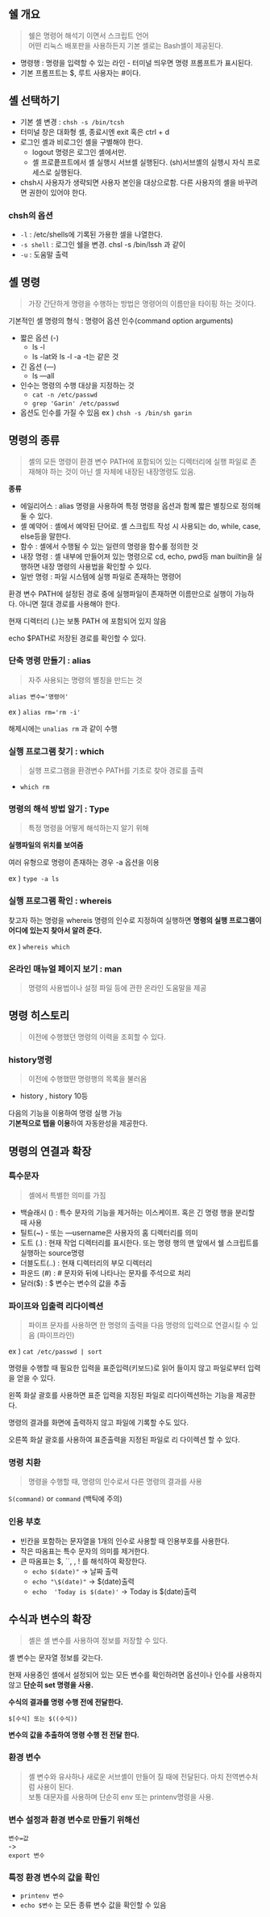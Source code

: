 ## 쉘 개요

>쉘은 명령어 해석기 이면서 스크립트 언어   
어떤 리눅스 배포판을 사용하든지 기본 셸로는 Bash셸이 제공된다.

- 명령행 : 명령을 입력할 수 있는 라인 - 터미널 띄우면 명령 프롬프트가 표시된다.
- 기본 프롬프트는 $, 루트 사용자는 #이다.

## 셸 선택하기

- 기본 셸 변경 : `chsh -s /bin/tcsh`
- 터미널 창은 대화형 셸, 종료시엔 exit 혹은 ctrl + d
- 로그인 셸과 비로그인 셸을 구별해야 한다.
    - logout 명령은 로그인 셸에서만.
    - 셸 프로픝프트에서 셸 실행시 서브셸 실행된다. (sh)서브셸의 실행시 자식 프로세스로 실행된다.
- chsh시 사용자가 생략되면 사용자 본인을 대상으로함. 다른 사용자의 셸을 바꾸려면 권한이 있어야 한다.

### chsh의 옵션

- `-l`  : /etc/shells에 기록된 가용한 셀을 나열한다.
- `-s shell`  : 로그인 쉘을 변경. chsl -s /bin/lssh 과 같이
- `-u`  : 도움말 출력

## 셸 명령

>가장 간단하게 명령을 수행하는 방법은 명령어의 이름만을 타이핑 하는 것이다.

기본적인 셸 명령의 형식 : 명령어 옵션 인수(command option arguments)

- 짧은 옵션 (-)
    - ls -l
    - ls -lat와 ls -l -a -t는 같은 것
- 긴 옵션 (—)
    - ls —all
- 인수는 명령의 수행 대상을 지정하는 것
    - `cat -n /etc/passwd`
    - `grep 'Garin' /etc/passwd`
- 옵션도 인수를 가질 수 있음 ex ) `chsh -s /bin/sh garin`

## 명령의 종류

>셸의 모든 명령이 환경 변수 PATH에 포함되어 있는 디렉터리에 실행 파일로 존재해야 하는 것이 아닌
셸 자체에 내장된 내장명령도 있음.

**종류**

- 에일리어스 : alias 명령을 사용하여 특정 명령을 옵션과 함꼐 짧은 별칭으로 정의해 둘 수 있다.
- 셸 예약어 : 셸에서 예약된 단어로. 셸 스크립트 작성 시 사용되는 do, while, case, else등을 말한다.
- 함수 : 셸에서 수행될 수 있는 일련의 명령을 함수롤 정의한 것
- 내장 명령 : 셸 내부에 만들어져 있는 명령으로 cd, echo, pwd등 man builtin을 실행하면 내장 명령의 사용법을 확인할 수 있다.
- 일반 명령 : 파일 시스템에 실행 파일로 존재하는 명령어

환경 변수 PATH에 설정된 경로 중에 실행파일이 존재하면 이름만으로 실행이 가능하다. 아니면 절대 경로를 사용해야 한다.

현재 디렉터리 (.)는 보통 PATH 에 포함되어 있지 않음

echo $PATH로 저장된 경로를 확인할 수 있다.

### 단축 명령 만들기  : alias

>자주 사용되는 명령의 별칭을 만드는 것

`alias 변수='명령어'`

ex ) `alias rm='rm -i'`

해제시에는 `unalias rm` 과 같이 수행

### 실행 프로그램 찾기 : which

>실행 프로그램을 환경변수 PATH를 기초로 찾아 경로를 출력

- `which rm`

### 명령의 해석 방법 알기 : Type

>특정 명령을 어떻게 해석하는지 알기 위해

**실행파일의 위치를 보여줌**

여러 유형으로 명령이 존재하는 경우 -a 옵션을 이용

ex ) `type -a ls`

### 실행 프로그램 확인 : whereis

찾고자 하는 명령을 whereis 명령의 인수로 지정하여 실행하면
**명령의 실행 프로그램이 어디에 있는지 찾아서 알려 준다.**

ex ) `whereis which`

### 온라인 매뉴얼 페이지 보기 : man

>명령의 사용법이나 설정 파일 등에 관한 온라인 도움말을 제공

## 명령 히스토리

>이전에 수행했던 명령의 이력을 조회할 수 있다.

### history명령

> 이전에 수행했떤 명령행의 목록을 불러옴

- history , history 10등

다음의 기능을 이용하여 명령 실행 가능   
**기본적으로 탭을 이용**하여 자동완성을 제공한다.

## 명령의 연결과 확장

### 특수문자

> 셸에서 특별한 의미를 가짐

- 백슬래시 (\) : 특수 문자의 기능을 제거하는 이스케이프. 혹은 긴 명령 행을 분리할 때 사용
- 틸트(~) - 또는 —username은 사용자의 홈 디렉터리를 의미
- 도트 (.) : 현재 작업 디렉터리를 표시한다.
  또는 명령 행의 맨 앞에서 쉘 스크립트를 실행하는 source명령
- 더블도트(..) : 현재 디렉터리의 부모 디렉터리
- 파운드 (#) : # 문자와 뒤에 나타나는 문자를 주석으로 처리
- 달러($) : $ 변수는 변수의 값을 추출

### 파이프와 입출력 리다이렉션

>파이프 문자를 사용하면 한 명령의 출력을 다음 명령의 입력으로 연결시킬 수 있음 (파이프라인)

ex ) `cat /etc/passwd | sort`

명령을 수행할 때 필요한 입력을 표준입력(키보드)로 읽어 들이지 않고 파일로부터 입력을 얻을 수 있다.

왼쪽 화살 괄호를 사용하면 표준 입력을 지정된 파일로 리다이렉션하는 기능을 제공한다.

명령의 결과를 화면에 출력하지 않고 파일에 기록할 수도 있다.

오른쪽 화살 괄호를 사용하여 표준출력을 지정된 파일로 리 다이렉션 할 수 있다.

### 명령 치환

>명령을 수행할 때, 명령의 인수로서 다른 명령의 결과를 사용

`S(command)` or `command` (백틱에 주의)

### 인용 부호

- 빈칸을 포함하는 문자열을 1개의 인수로 사용할 때 인용부호를 사용한다.
- 작은 따옴표는 특수 문자의 의미를 제거한다.
- 큰 따옴표는 $, ``, \, ! 를 해석하여 확장한다.
    - `echo $(date)"` → 날짜 출력
    - `echo "\$(date)"` → $(date)출력
    - `echo  'Today is $(date)'` → Today is $(date)출력

## 수식과 변수의 확장

>셸은 셸 변수를 사용하여 정보를 저장할 수 있다.

셸 변수는 문자열 정보를 갖는다.

현재 사용중인 셸에서 설정되어 있는 모든 변수를 확인하려면 옵션이나 인수를 사용하지 않고 **단순히 set 명령을 사용.**

**수식의 결과를 명령 수행 전에 전달한다.**

`$[수식] 또는 $((수식))`

**변수의 값을 추출하여 명령 수행 전 전달 한다.**

### 환경 변수

>셸 변수와 유사하나 새로운 서브셸이 만들어 질 때에 전달된다. 마치 전역변수처럼 사용이 된다.   
보통 대문자를 사용하며 단순히 env 또는 printenv명령을 사용.

### 변수 설정과 환경 변수로 만들기 위해선

`변수=값`    
->   
`export 변수`   

### 특정 환경 변수의 값을 확인

- `printenv 변수`   
- `echo $변수` 는 모든 종류 변수 값을 확인할 수 있음